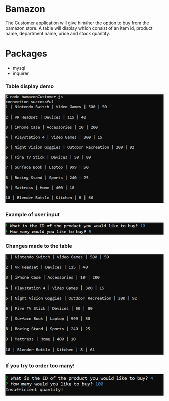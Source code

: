 # Bamazon

The Customer application will give him/her the option to buy from the bamazon store. A table will display which consist of an item id, product name, department name, price and stock quantity.

# Packages
* mysql
* inquirer


### Table display demo

![Image of table display](https://github.com/DanYee92/bamazon/blob/master/images/tabledisplay.PNG)

### Example of user input
![Image of customer input](https://github.com/DanYee92/bamazon/blob/master/images/Customer.PNG)

### Changes made to the table
![Image of updated table](https://github.com/DanYee92/bamazon/blob/master/images/Updates.PNG)

### If you try to order too many!
![Image of user error](https://github.com/DanYee92/bamazon/blob/master/images/insufficientquantity.PNG)
